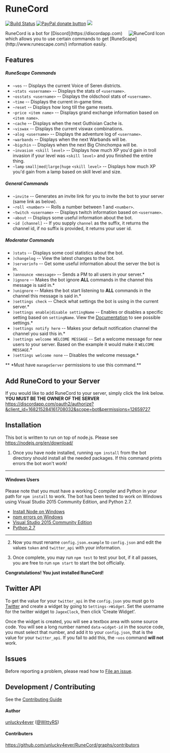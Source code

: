 RuneCord
========
[![Build Status](https://david-dm.org/unlucky4ever/RuneCord.svg)](https://david-dm.org/unlucky4ever/RuneCord)
<span class="badge-paypal"><a href="https://paypal.me/unlucky4ever" title="Donate to this project using Paypal"><img src="https://img.shields.io/badge/paypal-donate-yellow.svg" alt="PayPal donate button" /></a></span>
<a href="https://zenhub.io"><img src="https://img.shields.io/badge/RuneCord-Zenhub.io-blue.svg"></a>

<img src="http://i.imgur.com/TkiKjWM.png" alt="RuneCord Icon" align="right" />
RuneCord is a bot for [Discord](https://discordapp.com) which allows you to use certain commands to get [RuneScape](http://www.runescape.com/) information easily.

Features
--------

##### RuneScape Commands
* `~vos` -- Displays the current Voice of Seren districts.
* `~stats <username>` -- Displays the stats of `<username>`.
* `~osstats <username>` -- Displays the oldschool stats of `<username>`.
* `~time` -- Displays the current in-game time.
* `~reset` -- Displays how long till the game resets.
* `~price <item name>` -- Displays grand exchange information based on `<item name>`.
* `~cache` -- Displays when the next Guthixian Cache is.
* `~viswax` -- Displays the current viswax combinations.
* `~alog <username>` -- Displays the adventure log of `<username>`.
* `~warbands` -- Displays when the next Warbands will be.
* `~bigchin` -- Displays when the next Big Chinchompa will be.
* `~invasion <skill level>` -- Displays how much XP you'd gain in troll invasion if your level was `<skill level>` and you finished the entire thing.
* `~lamp` `small|med|large|huge` `<skill level>` -- Displays how much XP you'd gain from a lamp based on skill level and size.

##### General Commands
* `~invite` -- Generates an invite link for you to invite the bot to your server (same link as below).
* `~roll <number>` -- Rolls a number between 1 and `<number>`.
* `~twitch <username>` -- Displays twitch information based on `<username>`.
* `~about` -- Displays some useful information about the bot.
* `~id [channel]` -- If you supply `channel` as the suffix, it returns the channel id, if no suffix is provided, it returns your user id.

##### Moderator Commands
* `)stats` -- Displays some cool statistics about the bot.
* `)changelog` -- View the latest changes to the bot.
* `)serverinfo` -- Get some useful information about the server the bot is in.
* `)announce <message>` -- Sends a PM to all users in your server.*
* `)ignore` -- Makes the bot ignore **ALL** commands in the channel this message is said in.*
* `)unignore` -- Makes the bot start listening to **ALL** commands in the channel this message is said in.*
* `)settings check` -- Check what settings the bot is using in the current server.*
* `)settings enable|disable settingName` -- Enables or disables a specific setting based on `settingName`. View the [Documentation](https://unlucky4ever.github.io/RuneCord/) to see possible settings.*
* `)settings notify here` -- Makes your default notification channel the channel you said this in.*
* `)settings welcome WELCOME MESSAGE` -- Set a welcome message for new users to your server. Based on the example it would make it `WELCOME MESSAGE`.*
* `)settings welcome none` -- Disables the welcome message.*

** \*Must have `manageServer` permissions to use this command.**

Add RuneCord to your Server
---------------------------
If you would like to add RuneCord to your server, simply click the link below. **YOU MUST BE THE OWNER OF THE SERVER**
https://discordapp.com/oauth2/authorize?&client_id=168215284161708032&scope=bot&permissions=12659727

Installation
------------
This bot is written to run on top of node.js. Please see https://nodejs.org/en/download/

1. Once you have node installed, running `npm install` from the bot directory should install all the needed packages. If this command prints errors the bot won't work!
  ___
  #### Windows Users
  Please note that you must have a working C compiler and Python in your path for `npm install` to work. The bot has been tested to work on Windows using Visual Studio 2015 Community Edition, and Python 2.7.
  - [Install Node on Windows](http://blog.teamtreehouse.com/install-node-js-npm-windows)
  - [npm errors on Windows](http://stackoverflow.com/questions/21365714/nodejs-error-installing-with-npm)
  - [Visual Studio 2015 Community Edition](https://www.visualstudio.com/en-us/products/visual-studio-community-vs.aspx)
  - [Python 2.7](https://www.python.org/downloads/)  

  ___
2. Now you must rename `config.json.example` to `config.json` and edit the values `token` and `twitter_api` with your information.

3. Once complete, you may run `npm test` to test your bot, if it all passes, you are free to run `npm start` to start the bot officially.

**Congratulations! You just installed RuneCord!**

Twitter API
-----------
To get the value for your `twitter_api` in the `config.json` you must go to [Twitter](https://twitter.com/) and create a widget by going to `Settings->Widget`. Set the username for the twitter widget to `JagexClock`, then click 'Create Widget'.

Once the widget is created, you will see a textbox area with some source code. You will see a long number named `data-widget-id` in the source code, you must select that number, and add it to your `config.json`, that is the value for your `twitter_api`. If you fail to add this, the `~vos` command **will not** work.

Issues
------
Before reporting a problem, please read how to [File an issue](https://github.com/unlucky4ever/RuneCord/blob/master/CONTRIBUTING.md#file-an-issue).

Development / Contributing
--------------------------
See the [Contributing Guide](https://github.com/unlucky4ever/RuneCord/blob/master/CONTRIBUTING.md#development)

#### Author
[unlucky4ever](https://github.com/unlucky4ever) ([@WittyRS](https://twitter.com/WittyRS))

#### Contributers
https://github.com/unlucky4ever/RuneCord/graphs/contributors
